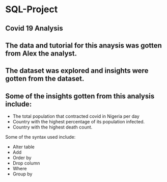 # SQL-Project
## Covid 19 Analysis

## The data and tutorial for this anaysis was gotten from Alex the analyst.
## The dataset was explored and insights were gotten from the dataset.
## Some of the insights gotten from this analysis include:
* The total population that contracted covid in Nigeria per day
* Country with the highest percentage of its population infected.
* Country with the highest death count.

Some of the syntax used include:
* Alter table
* Add
* Order by
* Drop column
* Where
* Group by
